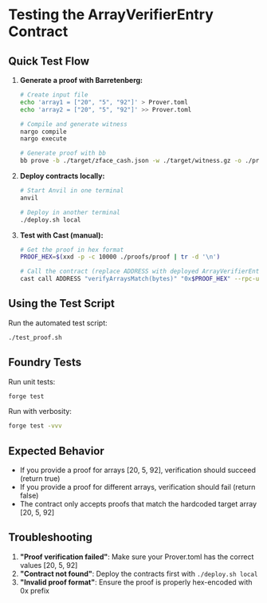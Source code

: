 # Testing the ArrayVerifierEntry Contract

## Quick Test Flow

1. **Generate a proof with Barretenberg:**
   ```bash
   # Create input file
   echo 'array1 = ["20", "5", "92"]' > Prover.toml
   echo 'array2 = ["20", "5", "92"]' >> Prover.toml
   
   # Compile and generate witness
   nargo compile
   nargo execute
   
   # Generate proof with bb
   bb prove -b ./target/zface_cash.json -w ./target/witness.gz -o ./proofs/proof
   ```

2. **Deploy contracts locally:**
   ```bash
   # Start Anvil in one terminal
   anvil
   
   # Deploy in another terminal
   ./deploy.sh local
   ```

3. **Test with Cast (manual):**
   ```bash
   # Get the proof in hex format
   PROOF_HEX=$(xxd -p -c 10000 ./proofs/proof | tr -d '\n')
   
   # Call the contract (replace ADDRESS with deployed ArrayVerifierEntry address)
   cast call ADDRESS "verifyArraysMatch(bytes)" "0x$PROOF_HEX" --rpc-url localhost:8545
   ```

## Using the Test Script

Run the automated test script:
```bash
./test_proof.sh
```

## Foundry Tests

Run unit tests:
```bash
forge test
```

Run with verbosity:
```bash
forge test -vvv
```

## Expected Behavior

- If you provide a proof for arrays [20, 5, 92], verification should succeed (return true)
- If you provide a proof for different arrays, verification should fail (return false)
- The contract only accepts proofs that match the hardcoded target array [20, 5, 92]

## Troubleshooting

1. **"Proof verification failed"**: Make sure your Prover.toml has the correct values [20, 5, 92]
2. **"Contract not found"**: Deploy the contracts first with `./deploy.sh local`
3. **"Invalid proof format"**: Ensure the proof is properly hex-encoded with 0x prefix
